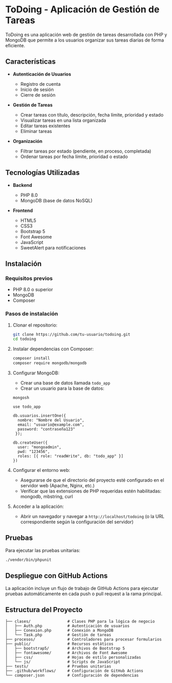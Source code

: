 # ToDoing - Aplicación de Gestión de Tareas

ToDoing es una aplicación web de gestión de tareas desarrollada con PHP y MongoDB que permite a los usuarios organizar sus tareas diarias de forma eficiente.

## Características

- **Autenticación de Usuarios**
  - Registro de cuenta
  - Inicio de sesión
  - Cierre de sesión

- **Gestión de Tareas**
  - Crear tareas con título, descripción, fecha límite, prioridad y estado
  - Visualizar tareas en una lista organizada
  - Editar tareas existentes
  - Eliminar tareas

- **Organización**
  - Filtrar tareas por estado (pendiente, en proceso, completada)
  - Ordenar tareas por fecha límite, prioridad o estado

## Tecnologías Utilizadas

- **Backend**
  - PHP 8.0
  - MongoDB (base de datos NoSQL)

- **Frontend**
  - HTML5
  - CSS3 
  - Bootstrap 5
  - Font Awesome
  - JavaScript
  - SweetAlert para notificaciones

## Instalación

### Requisitos previos
- PHP 8.0 o superior
- MongoDB
- Composer

### Pasos de instalación

1. Clonar el repositorio:
   ```bash
   git clone https://github.com/tu-usuario/todoing.git
   cd todoing
   ```

2. Instalar dependencias con Composer:
   ```bash
   composer install
   composer require mongodb/mongodb
   ```

3. Configurar MongoDB:
   - Crear una base de datos llamada `todo_app`
   - Crear un usuario para la base de datos:
   ```
   mongosh

   use todo_app

   db.usuarios.insertOne({
     nombre: "Nombre del Usuario",
     email: "usuario@example.com",
     password: "contraseña123"
    });

   db.createUser({
     user: "mongoadmin",
     pwd: "123456",
     roles: [{ role: "readWrite", db: "todo_app" }]
   })
   ```

4. Configurar el entorno web:
   - Asegurarse de que el directorio del proyecto esté configurado en el servidor web (Apache, Nginx, etc.)
   - Verificar que las extensiones de PHP requeridas estén habilitadas: mongodb, mbstring, curl

5. Acceder a la aplicación:
   - Abrir un navegador y navegar a `http://localhost/todoing` (o la URL correspondiente según la configuración del servidor)

## Pruebas

Para ejecutar las pruebas unitarias:

```bash
./vendor/bin/phpunit
```

## Despliegue con GitHub Actions

La aplicación incluye un flujo de trabajo de GitHub Actions para ejecutar pruebas automáticamente en cada push o pull request a la rama principal.

## Estructura del Proyecto

```
├── clases/                # Clases PHP para la lógica de negocio
│   ├── Auth.php           # Autenticación de usuarios
│   ├── Conexion.php       # Conexión a MongoDB
│   └── Task.php           # Gestión de tareas
├── procesos/              # Controladores para procesar formularios
├── public/                # Recursos estáticos
│   ├── bootstrap5/        # Archivos de Bootstrap 5
│   ├── fontawesome/       # Archivos de Font Awesome
│   ├── css/               # Hojas de estilo personalizadas
│   └── js/                # Scripts de JavaScript
├── tests/                 # Pruebas unitarias
├── .github/workflows/     # Configuración de GitHub Actions
└── composer.json          # Configuración de dependencias
```